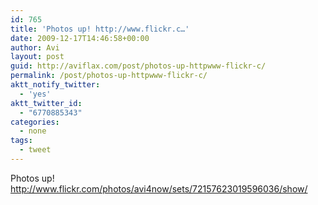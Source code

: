 ```yaml
---
id: 765
title: 'Photos up! http://www.flickr.c…'
date: 2009-12-17T14:46:58+00:00
author: Avi
layout: post
guid: http://aviflax.com/post/photos-up-httpwww-flickr-c/
permalink: /post/photos-up-httpwww-flickr-c/
aktt_notify_twitter:
  - 'yes'
aktt_twitter_id:
  - "6770885343"
categories:
  - none
tags:
  - tweet
---
```

Photos up! <a href="http://www.flickr.com/photos/avi4now/sets/72157623019596036/show/" rel="nofollow">http://www.flickr.com/photos/avi4now/sets/72157623019596036/show/</a>